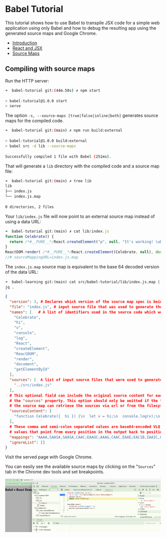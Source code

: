 # Babel Tutorial

This tutorial shows how to use Babel to transpile JSX code for a simple web application 
using only Babel and how to debug the resulting app using the generated source maps and 
Google Chrome.

* [Introduction](https://inspirnathan.com/posts/12-babel-tutorial-part-1)
* [React and JSX](https://inspirnathan.com/posts/13-babel-tutorial-part-2)
* [Source Maps](https://inspirnathan.com/posts/14-babel-tutorial-part-3)
<!--
* [Transpiling Code for Older Browsers](https://inspirnathan.com/posts/17-babel-tutorial-part-4)
* [Quick Command To Discover Used Ports](https://inspirnathan.com/posts/15-quick-command-to-discover-used-ports)
* [How To Setup VirtualBox For Internet Explorer](https://inspirnathan.com/posts/16-how-to-setup-virtualbox-for-internet-explorer)
* [Babel Tutorial Part 4 - Compatibility With Older Browsers](https://inspirnathan.com/posts/17-babel-tutorial-part-4)
* [Npm Tips And Tricks](https://inspirnathan.com/posts/18-npm-tips-and-tricks)
-->


## Compiling with source maps

Run the HTTP server:

```sh
➜  babel-tutorial git:(44m.50s) ✗ npm start

> babel-tutorial@1.0.0 start
> serve
``` 

The option `-s, --source-maps [true|false|inline|both]` generates source maps for the compiled code.

```sh
➜  babel-tutorial git:(main) ✗ npm run build:external

> babel-tutorial@1.0.0 build:external
> babel src -d lib --source-maps

Successfully compiled 1 file with Babel (251ms).
```

That will generate a `lib` directory with the compiled code and a source map file:

```sh
➜  babel-tutorial git:(main) ✗ tree lib 
lib
├── index.js
└── index.js.map

0 directories, 2 files
```

Your `lib/index.js` file will now point to an external source map instead of using a data URL:

```js
➜  babel-tutorial git:(main) ✗ cat lib/index.js
function Celebrate() {
  return /*#__PURE__*/React.createElement("p", null, "It's working! \uD83C\uDF89\uD83C\uDF89\uD83C\uDF89");
}
ReactDOM.render( /*#__PURE__*/React.createElement(Celebrate, null), document.getElementById('root'));
//# sourceMappingURL=index.js.map
```

The `index.js.map` source map is equivalent to the base 64 decoded version of the data URL:

`➜  babel-learning git:(main) cat src/babel-tutorial/lib/index.js.map | jq .`
```json
{
  "version": 3, # Declares which version of the source map spec is being used,
  "file": "index.js", # input source file that was used to generate the output.
  "names": [   # A list of identifiers used in the source code which were changed in or removed from the output.
    "Celebrate",
    "hi",
    "v",
    "console",
    "log",
    "React",
    "createElement",
    "ReactDOM",
    "render",
    "document",
    "getElementById"
  ],
  "sources": [  A list of input source files that were used to generate the output
    "../src/index.js"
  ],
  # This optional field can include the original source content for each file in
  # the "sources" property. This option should only be omitted if the tool using
  # the source map can retrieve the sources via url or from the filesystem.
  "sourcesContent": [
    "function Celebrate({  hi }) {\n  let v = hi;\n  console.log(v);\n  return <p>{v} 🎉🎉🎉</p>\n}\n\nReactDOM.render(\n  <Celebrate hi=\"Hello Babel!\" />,\n  document.getElementById('root'),\n)\n"
  ],
  # These comma and semi-colon separated values are base64-encoded VLQ
  # values that point from every position in the output back to positions in the input sources.
  "mappings": "AAAA,SAASA,SAASA,CAAC;EAAGC;AAAG,CAAC,EAAE;EAC1B,IAAIC,CAAC,GAAGD,EAAE;EACVE,OAAO,CAACC,GAAG,CAACF,CAAC,CAAC;EACd,oBAAOG,KAAA,CAAAC,aAAA,YAAIJ,CAAC,EAAC,uCAAU,CAAC;AAC1B;AAEAK,QAAQ,CAACC,MAAM,eACbH,KAAA,CAAAC,aAAA,CAACN,SAAS;EAACC,EAAE,EAAC;AAAc,CAAE,CAAC,EAC/BQ,QAAQ,CAACC,cAAc,CAAC,MAAM,CAChC,CAAC",
  "ignoreList": []
}
```

Visit the served page with Google Chrome. 

You can easily see the available source maps by clicking on the "`Sources`" tab in the Chrome dev tools and set breakpoints. 

![/images/source-map-debugging.png](/images/source-map-debugging.png)
